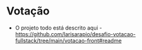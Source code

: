 # Votação

- O projeto todo está descrito aqui - https://github.com/larisarapio/desafio-votacao-fullstack/tree/main/votacao-front#readme
